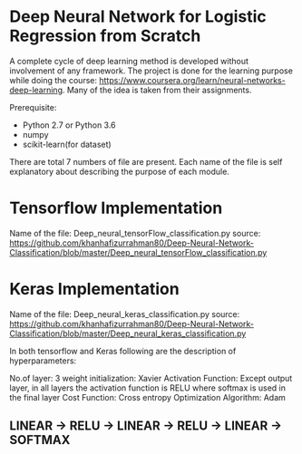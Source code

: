 # Deep Neural Network for Logistic Regression from Scratch

A complete cycle of deep learning method is developed without involvement of any framework. The project is done for the learning purpose while doing the course: https://www.coursera.org/learn/neural-networks-deep-learning. Many of the idea is taken from their assignments.

Prerequisite:
* Python 2.7 or Python 3.6
* numpy
* scikit-learn(for dataset)

There are total 7 numbers of file are present. Each name of the file is self explanatory about describing the purpose of each module.

# Tensorflow Implementation 

Name of the file: Deep_neural_tensorFlow_classification.py
source: https://github.com/khanhafizurrahman80/Deep-Neural-Network-Classification/blob/master/Deep_neural_tensorFlow_classification.py

# Keras Implementation 

Name of the file: Deep_neural_keras_classification.py
source: https://github.com/khanhafizurrahman80/Deep-Neural-Network-Classification/blob/master/Deep_neural_keras_classification.py

In both tensorflow and Keras following are the description of hyperparameters:


No.of layer: 3
weight initialization: Xavier
Activation Function: Except output layer, in all layers the activation function is RELU where softmax is used in the final layer
Cost Function: Cross entropy
Optimization Algorithm: Adam

## LINEAR -> RELU -> LINEAR -> RELU -> LINEAR -> SOFTMAX
